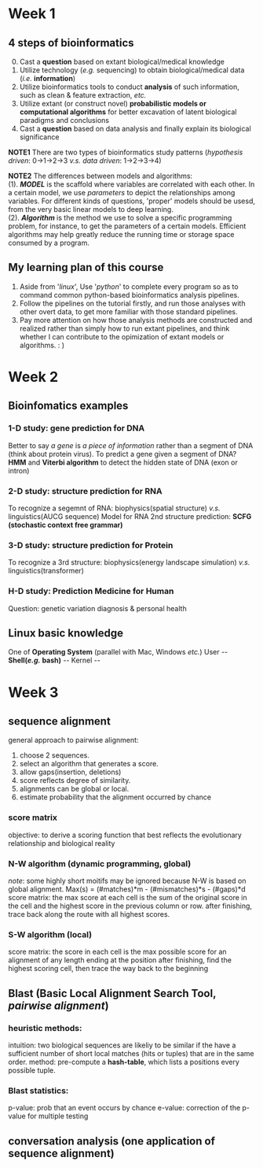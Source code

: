 # Week 1

## 4 steps of bioinformatics
  0. Cast a **question** based on extant biological/medical knowledge
  1. Utilize technology (*e.g.* sequencing) to obtain biological/medical data (*i.e.* **information**)
  2. Utilize bioinformatics tools to conduct **analysis** of such information, such as clean & feature extraction, *etc.*
  3. Utilize extant (or construct novel) **probabilistic models or computational algorithms** for better excavation of latent biological paradigms and conclusions
  4. Cast a **question** based on data analysis and finally explain its biological significance

**NOTE1**  There are two types of bioinformatics study patterns (*hypothesis driven*: 0->1->2->3 *v.s.* *data driven*: 1->2->3->4)

**NOTE2**  The differences between models and algorithms:  
    (1). ***MODEL*** is the scaffold where variables are correlated with each other. In a certain model, we use *parameters* to depict the relationships among variables. For different kinds of questions, 'proper' models should be usesd, from the very basic linear models to deep learning.   
    (2). ***Algorithm*** is the method we use to solve a specific programming problem, for instance, to get the parameters of a certain models. Efficient algorithms may help greatly reduce the running time or storage space consumed by a program.


## My learning plan of this course
1. Aside from '*linux*', Use '*python*' to complete every program so as to command common python-based bioinformatics analysis pipelines.
2. Follow the pipelines on the tutorial firstly, and run those analyses with other overt data, to get more familiar with those standard pipelines.
3. Pay more attention on how those analysis methods are constructed and realized rather than simply how to run extant pipelines, and think whether I can contribute to the opimization of extant models or algorithms. : )



# Week 2

## Bioinfomatics examples
### 1-D study: gene prediction for DNA
  Better to say *a gene* is *a piece of information* rather than a segment of DNA (think about protein virus).
  To predict a gene given a segment of DNA? **HMM** and **Viterbi algorithm** to detect the hidden state of DNA (exon or intron)
### 2-D study: structure prediction for RNA
  To recognize a segemnt of RNA: biophysics(spatial structure) *v.s.* linguistics(AUCG sequence)
  Model for RNA 2nd structure prediction: **SCFG (stochastic context free grammar)**
### 3-D study: structure prediction for Protein
  To recognize a 3rd structure: biophysics(energy landscape simulation) *v.s.* linguistics(transformer)
### H-D study: Prediction Medicine for Human
  Question: genetic variation diagnosis & personal health
  
## Linux basic knowledge
  One of **Operating System** (parallel with Mac, Windows *etc.*)
  User -- **Shell(*e.g.* bash)** -- Kernel -- 



# Week 3

## sequence alignment
general approach to pairwise alignment:
1. choose 2 sequences.
2. select an algorithm that generates a score.
3. allow gaps(insertion, deletions)
4. score reflects degree of similarity.
5. alignments can be global or local.
6. estimate probability that the alignment occurred by chance

### score matrix 
  objective: to derive a scoring function that best reflects the evolutionary relationship and biological reality
### N-W algorithm (dynamic programming, global)
  *note*: some highly short moitifs may be ignored because N-W is based on global alignment.
  Max(s) = (#matches)*m - (#mismatches)*s - (#gaps)*d
  score matrix: the max score at each cell is the sum of the original score in the cell and the highest score in the previous column or row.
                after finishing, trace back along the route with all highest scores.
### S-W algorithm (local)
  score matrix: the score in each cell is the max possible score for an alignment of any length ending at the position
                after finishing, find the highest scoring cell, then trace the way back to the beginning

## Blast (Basic Local Alignment Search Tool, *pairwise alignment*)
### heuristic methods: 
  intuition: two biological sequences are likeliy to be similar if the have a sufficient number of short local matches (hits or tuples) that are in the same order.
  method: pre-compute a **hash-table**, which lists a positions every possible tuple.
### Blast statistics:
  p-value: prob that an event occurs by chance
  e-value: correction of the p-value for multiple testing

## conversation analysis (one application of sequence alignment)

 

